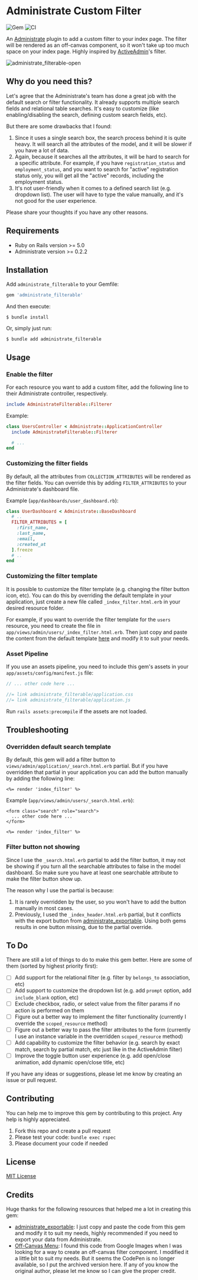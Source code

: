 # Administrate Custom Filter

![Gem](https://img.shields.io/gem/v/administrate_filterable.svg)
![CI](https://github.com/IrvanFza/administrate_filterable/workflows/CI/badge.svg)

An [Administrate](https://github.com/thoughtbot/administrate/) plugin to add a custom filter to your index page. The filter will be rendered as an off-canvas component, so it won't take up too much space on your index page. Highly inspired by [ActiveAdmin](https://github.com/activeadmin/activeadmin)'s filter.

![administrate_filterable-open](https://github.com/IrvanFza/administrate_filterable/assets/4778169/c127f425-ed7b-4ea8-b92f-4644072b1576)

## Why do you need this?

Let's agree that the Administrate's team has done a great job with the default search or filter functionality. It already supports multiple search fields and relational table searches. It's easy to customize (like enabling/disabling the search, defining custom search fields, etc).

But there are some drawbacks that I found:
1. Since it uses a single search box, the search process behind it is quite heavy. It will search all the attributes of the model, and it will be slower if you have a lot of data.
2. Again, because it searches all the attributes, it will be hard to search for a specific attribute. For example, if you have `registration_status` and `employment_status`, and you want to search for "active" registration status only, you will get all the "active" records, including the employment status.
3. It's not user-friendly when it comes to a defined search list (e.g. dropdown list). The user will have to type the value manually, and it's not good for the user experience.

Please share your thoughts if you have any other reasons.

## Requirements

- Ruby on Rails version >= 5.0
- Administrate version >= 0.2.2

## Installation

Add `administrate_filterable` to your Gemfile:

```ruby
gem 'administrate_filterable'
```

And then execute:
```
$ bundle install
```

Or, simply just run:
```
$ bundle add administrate_filterable
```

## Usage

### Enable the filter
For each resource you want to add a custom filter, add the following line to their Administrate controller, respectively.
```ruby
include AdministrateFilterable::Filterer
```

Example:
```ruby
class UsersController < Administrate::ApplicationController
  include AdministrateFilterable::Filterer

  # ...
end
```

### Customizing the filter fields
By default, all the attributes from `COLLECTION_ATTRIBUTES` will be rendered as the filter fields. You can override this by adding `FILTER_ATTRIBUTES` to your Administrate's dashboard file.

Example (`app/dashboards/user_dashboard.rb`):
```ruby
class UserDashboard < Administrate::BaseDashboard
  # ..
  FILTER_ATTRIBUTES = [
    :first_name,
    :last_name,
    :email,
    :created_at
  ].freeze
  # ..
end
```

### Customizing the filter template
It is possible to customize the filter template (e.g. changing the filter button icon, etc). You can do this by overriding the default template in your application, just create a new file called `_index_filter.html.erb` in your desired resource folder.

For example, if you want to override the filter template for the `users` resource, you need to create the file in `app/views/admin/users/_index_filter.html.erb`. Then just copy and paste the content from the default template [here](app/views/admin/application/_index_filter.html.erb) and modify it to suit your needs.

### Asset Pipeline
If you use an assets pipeline, you need to include this gem's assets in your `app/assets/config/manifest.js` file:
```javascript
// ... other code here ...

//= link administrate_filterable/application.css
//= link administrate_filterable/application.js
```

Run `rails assets:precompile` if the assets are not loaded.


## Troubleshooting
### Overridden default search template
By default, this gem will add a filter button to `views/admin/application/_search.html.erb` partial. But if you have overridden that partial in your application you can add the button manually by adding the following line:
```erb
<%= render 'index_filter' %>
```

Example (`app/views/admin/users/_search.html.erb`):
```erb
<form class="search" role="search">
  ... other code here ...
</form>

<%= render 'index_filter' %>
```

### Filter button not showing
Since I use the `_search.html.erb` partial to add the filter button, it may not be showing if you turn all the searchable attributes to false in the model dashboard. So make sure you have at least one searchable attribute to make the filter button show up.

The reason why I use the partial is because:
1. It is rarely overridden by the user, so you won't have to add the button manually in most cases.
2. Previously, I used the `_index_header.html.erb` partial, but it conflicts with the export button from [administrate_exportable](https://github.com/SourceLabsLLC/administrate_exportable). Using both gems results in one button missing, due to the partial override.

## To Do
There are still a lot of things to do to make this gem better. Here are some of them (sorted by highest priority first):
- [ ] Add support for the relational filter (e.g. filter by `belongs_to` association, etc)
- [ ] Add support to customize the dropdown list (e.g. add `prompt` option, add `include_blank` option, etc)
- [ ] Exclude checkbox, radio, or select value from the filter params if no action is performed on them
- [ ] Figure out a better way to implement the filter functionality (currently I override the `scoped_resource` method)
- [ ] Figure out a better way to pass the filter attributes to the form (currently I use an instance variable in the overridden `scoped_resource` method)
- [ ] Add capability to customize the filter behavior (e.g. search by exact match, search by partial match, etc just like in the ActiveAdmin filter)
- [ ] Improve the toggle button user experience (e.g. add open/close animation, add dynamic open/close title, etc)

If you have any ideas or suggestions, please let me know by creating an issue or pull request.

## Contributing
You can help me to improve this gem by contributing to this project. Any help is highly appreciated.
1. Fork this repo and create a pull request
2. Please test your code: `bundle exec rspec`
3. Please document your code if needed

## License

[MIT License](https://github.com/IrvanFza/administrate_filterable/blob/master/LICENSE)

## Credits
Huge thanks for the following resources that helped me a lot in creating this gem:
- [administrate_exportable](https://github.com/SourceLabsLLC/administrate_exportable): I just copy and paste the code from this gem and modify it to suit my needs, highly recommended if you need to export your data from Administrate.
- [Off-Canvas Menu](https://web.archive.org/web/20210304195120/https://codepen.io/11bits/pen/jryEGW): I found this code from Google Images when I was looking for a way to create an off-canvas filter component. I modified it a little bit to suit my needs. But it seems the CodePen is no longer available, so I put the archived version here. If any of you know the original author, please let me know so I can give the proper credit.
